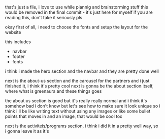 that's just a file, i love to use while plannig and brainstorming stuff
this would be removed in the final commit - it's just here for myself if you are reading this, don't take it seriously pls

okay first of all, i need to choose the fonts and setup the layout for the website

this includes 
- navbar 
- footer
- fonts

i think i made the hero section and the navbar and they are pretty done well

next is the about-us section and the carousel for the partners and i just finished it, i think it's pretty cool
next is gonna be the about section itself, where what is greenaura and these things goes

the about us section is good but it's really really normal and i think it's somehow bad i don't know but let's see how to make sure it look unique so i think i'll be like writing text without using any images or like some bullet points that moves in and an image, that would be cool too


next is the activiteis/programs section, i think i did it in a pretty well way, so i gonna leave it as it's
